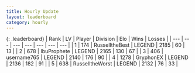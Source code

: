 ```yaml
---
title: Hourly Update
layout: leaderboard
category: hourly
---
```


{: .leaderboard}
| Rank | LV | Player | Division | Elo | Wins | Losses |
| --- | --- | --- | --- | --- | --- | --- |
| <span data-change="0">1</span> | 174 | <span title="ID: 547266">RusselltheBest</span> | LEGEND | <span data-change="0">2185</span> | <span data-change="0">60</span> | <span data-change="0">13</span> |
| <span data-change="0">2</span> | 678 | <span title="ID: 362352">IbuProphete</span> | LEGEND | <span data-change="3">2165</span> | <span data-change="4">130</span> | <span data-change="1">67</span> |
| <span data-change="0">3</span> | 406 | <span title="ID: 188640">username765</span> | LEGEND | <span data-change="0">2140</span> | <span data-change="0">176</span> | <span data-change="0">90</span> |
| <span data-change="0">4</span> | 1278 | <span title="ID: 315148">GryphonEX</span> | LEGEND | <span data-change="0">2136</span> | <span data-change="0">182</span> | <span data-change="0">91</span> |
| <span data-change="0">5</span> | 638 | <span title="ID: 388751">RusselltheWorst</span> | LEGEND | <span data-change="0">2132</span> | <span data-change="0">76</span> | <span data-change="0">33</span> |